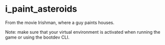 # i_paint_asteroids
From the movie Irishman, where a guy paints houses.

Note: make sure that your virtual environment is activated when running the game or using the bootdev CLI.
